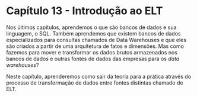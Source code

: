 # Capítulo 13 -  Introdução ao ELT

Nos últimos capítulos, aprendemos o que são bancos de dados e sua linguagem, o SQL. Também aprendemos que existem bancos de dados especializados para consultas chamados de Data Warehouses e que eles são criados a partir de uma arquitetura de fatos e dimensões. Mas como fazemos para mover e transformar os dados brutos armazenados nos bancos de dados e outras fontes de dados das empresas para os *data warehouses*?

Neste capítulo, aprenderemos como sair da teoria para a prática através do processo de transformação de dados entre fontes distintas chamado de ELT.
